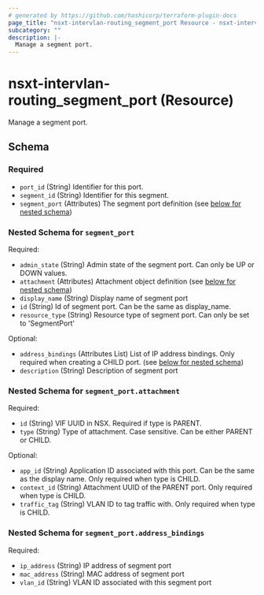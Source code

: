 ```yaml
---
# generated by https://github.com/hashicorp/terraform-plugin-docs
page_title: "nsxt-intervlan-routing_segment_port Resource - nsxt-intervlan-routing"
subcategory: ""
description: |-
  Manage a segment port.
---
```


# nsxt-intervlan-routing_segment_port (Resource)

Manage a segment port.



<!-- schema generated by tfplugindocs -->
## Schema

### Required

- `port_id` (String) Identifier for this port.
- `segment_id` (String) Identifier for this segment.
- `segment_port` (Attributes) The segment port definition (see [below for nested schema](#nestedatt--segment_port))

<a id="nestedatt--segment_port"></a>
### Nested Schema for `segment_port`

Required:

- `admin_state` (String) Admin state of the segment port. Can only be UP or DOWN values.
- `attachment` (Attributes) Attachment object definition (see [below for nested schema](#nestedatt--segment_port--attachment))
- `display_name` (String) Display name of segment port
- `id` (String) Id of segment port. Can be the same as display_name.
- `resource_type` (String) Resource type of segment port. Can only be set to 'SegmentPort'

Optional:

- `address_bindings` (Attributes List) List of IP address bindings. Only required when creating a CHILD port. (see [below for nested schema](#nestedatt--segment_port--address_bindings))
- `description` (String) Description of segment port

<a id="nestedatt--segment_port--attachment"></a>
### Nested Schema for `segment_port.attachment`

Required:

- `id` (String) VIF UUID in NSX. Required if type is PARENT.
- `type` (String) Type of attachment. Case sensitive. Can be either PARENT or CHILD.

Optional:

- `app_id` (String) Application ID associated with this port. Can be the same as the display name. Only required when type is CHILD.
- `context_id` (String) Attachment UUID of the PARENT port. Only required when type is CHILD.
- `traffic_tag` (String) VLAN ID to tag traffic with. Only required when type is CHILD.


<a id="nestedatt--segment_port--address_bindings"></a>
### Nested Schema for `segment_port.address_bindings`

Required:

- `ip_address` (String) IP address of segment port
- `mac_address` (String) MAC address of segment port
- `vlan_id` (String) VLAN ID associated with this segment port
